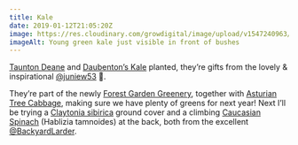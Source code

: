 ```yaml
---
title: Kale
date: 2019-01-12T21:05:20Z
image: https://res.cloudinary.com/growdigital/image/upload/v1547240963/kale-B88EC9E5.jpg
imageAlt: Young green kale just visible in front of bushes
---
```


[Taunton Deane](https://www.incrediblevegetables.co.uk/taunton-deane-kale/) and [Daubenton’s Kale](https://backyardlarder.co.uk/plants/daubenton-kale/) planted, they’re gifts from the lovely & inspirational [@juniew53](https://twitter.com/juniew53) 🙂.

They’re part of the newly [Forest Garden Greenery](https://www.forestgarden.wales/blog/eat-your-greens-forest-garden-greenery/), together with [Asturian Tree Cabbage](http://www.realseeds.co.uk/cabbage.html), making sure we have plenty of greens for next year! Next I’ll be trying a [Claytonia sibirica](https://pfaf.org/user/plant.aspx?latinname=Claytonia+sibirica) ground cover and a climbing [Caucasian Spinach](https://pfaf.org/user/plant.aspx?latinname=Hablitzia+tamnoides) (Hablizia tamnoides) at the back, both from the excellent [@BackyardLarder](https://twitter.com/BackyardLarder).
